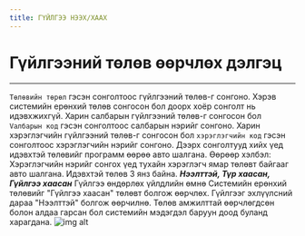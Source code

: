 ```yaml
---
title: ГҮЙЛГЭЭ НЭЭХ/ХААХ
---
```

# **Гүйлгээний төлөв өөрчлөх дэлгэц**
---

`Төлөвийн төрөл` гэсэн сонголтоос гүйлгээний төлөв-г сонгоно. Хэрэв системийн ерөнхий төлөв сонгосон бол доорх хоёр сонголт нь идэвхжихгүй. Харин салбарын гүйлгээний төлөв-г сонгосон бол `Vалбарын код` гэсэн сонголтоос салбарын нэрийг сонгоно. Харин хэрэглэгчийн гүйлгээний төлөв-г сонгосон бол `хэрэглэгчийн код` гэсэн сонголтоос хэрэглэгчийн нэрийг сонгоно.
Дээрх сонголтууд хийх үед идэвхтэй төлөвийг программ өөрөө авто шалгана. Өөрөөр хэлбэл: Хэрэглэгчийн нэрийг сонгох үед тухайн хэрэглэгч ямар төлөвт байгааг авто шалгана.
Идэвхтэй төлөв 3 янз байна. _**Нээлттэй, Түр хаасан, Гүйлгээ хаасан**_
Гүйлгээ өндөрлөх үйлдлийн өмнө Системийн ерөнхий төлөвийг "Гүйлгээ хаасан" төлөвт болгож өөрчлөх. Гүйлгээг эхлүүлсний дараа "Нээлттэй" болгож өөрчилнө. 
Төлөв амжилттай өөрчлөгдсөн болон алдаа гарсан бол системийн мэдэгдэл баруун доод буланд харагдана. 
![img alt](/img/img30.png)

